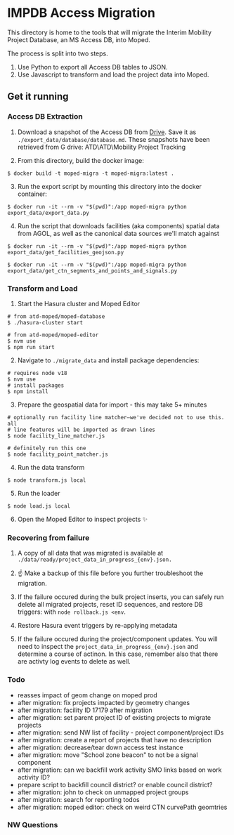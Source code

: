 # IMPDB Access Migration

This directory is home to the tools that will migrate the Interim Mobility Project Database, an MS Access DB, into Moped.

The process is split into two steps.

1. Use Python to export all Access DB tables to JSON.
2. Use Javascript to transform and load the project data into Moped.

## Get it running

### Access DB Extraction

1. Download a snapshot of the Access DB from [Drive](https://drive.google.com/drive/u/2/folders/1-pNBTdfPBxJm8VpYjxpZwA8ziCLMZdRx). Save it as `./export_data/database/database.md`. These snapshots have been retrieved from G drive: ATD\ATD\Mobility Project Tracking

2. From this directory, build the docker image:

```shell
$ docker build -t moped-migra -t moped-migra:latest .
```

3. Run the export script by mounting this directory into the docker container:

```shell
$ docker run -it --rm -v "$(pwd)":/app moped-migra python export_data/export_data.py
```

4. Run the script that downloads facilities (aka components) spatial data from AGOL, as well as the canonical data sources we'll match against

```shell
$ docker run -it --rm -v "$(pwd)":/app moped-migra python export_data/get_facilities_geojson.py

$ docker run -it --rm -v "$(pwd)":/app moped-migra python export_data/get_ctn_segments_and_points_and_signals.py
```

### Transform and Load

1. Start the Hasura cluster and Moped Editor

```shell
# from atd-moped/moped-database
$ ./hasura-cluster start

# from atd-moped/moped-editor
$ nvm use
$ npm run start
```

2. Navigate to `./migrate_data` and install package dependencies:

```shell
# requires node v18
$ nvm use
# install packages
$ npm install
```

3. Prepare the geospatial data for import - this may take 5+ minutes

```shell
# optionally run facility line matcher—we've decided not to use this. all
# line features will be imported as drawn lines
$ node facility_line_matcher.js

# definitely run this one
$ node facility_point_matcher.js
```

4. Run the data transform

```shell
$ node transform.js local
```

5. Run the loader

```shell
$ node load.js local
```

6. Open the Moped Editor to inspect projects ✨

### Recovering from failure

1. A copy of all data that was migrated is available at `./data/ready/project_data_in_progress_{env}.json.`
   
2. ☝️ Make a backup of this file before you further troubleshoot the migration.

3. If the failure occured during the bulk project inserts, you can safely run delete all migrated projects, reset ID sequences, and restore DB triggers: with `node rollback.js <env`.

4. Restore Hasura event triggers by re-applying metadata


5. If the failure occured during the project/component updates. You will need to inspect the `project_data_in_progress_{env}.json` and determine a course of actinon. In this case, remember also that there are activty log events to delete as well.


### Todo

- reasses impact of geom change on moped prod
- after migration: fix projects impacted by geometry changes
- after migration: facility ID 17179 after migration
- after migration: set parent project ID of existing projects to migrate projects
- after migration: send NW list of facility - project component/project IDs
- after migration: create a report of projects that have no description
- after migration: decrease/tear down access test instance
- after migration: move "School zone beacon" to not be a signal component
- after migration: can we backfill work activity SMO links based on work activity ID?
- prepare script to backfill council district? or enable council district?
- after migration: john to check on unmapped project groups
- after migration: search for reporting todos
- after migration: moped editor: check on weird CTN curvePath geomtries

### NW Questions

